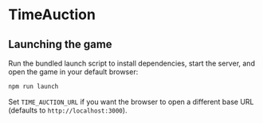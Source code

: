 # TimeAuction

## Launching the game

Run the bundled launch script to install dependencies, start the server, and open the game in your default browser:

```bash
npm run launch
```

Set `TIME_AUCTION_URL` if you want the browser to open a different base URL (defaults to `http://localhost:3000`).
